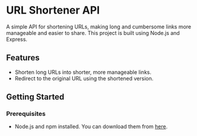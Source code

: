 # URL Shortener API

A simple API for shortening URLs, making long and cumbersome links more manageable and easier to share. This project is built using Node.js and Express.

## Features

- Shorten long URLs into shorter, more manageable links.
- Redirect to the original URL using the shortened version.

## Getting Started

### Prerequisites

- Node.js and npm installed. You can download them from [here](https://nodejs.org/).